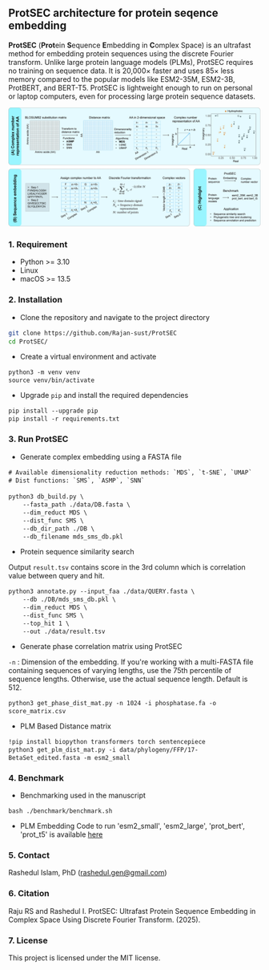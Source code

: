 ## ProtSEC architecture for protein seqence embedding
**ProtSEC** (**Prot**ein **S**equence **E**mbedding in **C**omplex Space) is an ultrafast method for embedding protein sequences using the discrete Fourier transform. Unlike large protein language models (PLMs), ProtSEC requires no training on sequence data. It is 20,000× faster and uses 85× less memory compared to the popular models like ESM2-35M, ESM2-3B, ProtBERT, and BERT-T5. ProtSEC is lightweight enough to run on personal or laptop computers, even for processing large protein sequence datasets. 

<p align="center">
  <img src="./data/plots/figures_ProtSEC/figure.1_v5_github.jpeg" width="800"/>
</p>

### 1. Requirement

 - Python >= 3.10
 - Linux
 - macOS >= 13.5

### 2. Installation

 - Clone the repository and navigate to the project directory

```sh
git clone https://github.com/Rajan-sust/ProtSEC
cd ProtSEC/
```

- Create a virtual environment and activate

```
python3 -m venv venv
source venv/bin/activate
```

- Upgrade `pip` and install the required dependencies

```
pip install --upgrade pip
pip install -r requirements.txt
```

### 3. Run ProtSEC

- Generate complex embedding using a FASTA file

```
# Available dimensionality reduction methods: `MDS`, `t-SNE`, `UMAP`
# Dist functions: `SMS`, `ASMP`, `SNN`

python3 db_build.py \
    --fasta_path ./data/DB.fasta \
    --dim_reduct MDS \
    --dist_func SMS \
    --db_dir_path ./DB \
    --db_filename mds_sms_db.pkl
```

- Protein sequence similarity search

Output `result.tsv` contains score in the 3rd column which is correlation value between query and hit.

```
python3 annotate.py --input_faa ./data/QUERY.fasta \
    --db ./DB/mds_sms_db.pkl \
    --dim_reduct MDS \
    --dist_func SMS \
    --top_hit 1 \
    --out ./data/result.tsv
```

- Generate phase correlation matrix using ProtSEC

`-n` : Dimension of the embedding. If you're working with a multi-FASTA file containing sequences of varying lengths, use the 75th percentile of sequence lengths. Otherwise, use the actual sequence length. Default is 512.

```
python3 get_phase_dist_mat.py -n 1024 -i phosphatase.fa -o score_matrix.csv
```

- PLM Based Distance matrix

```
!pip install biopython transformers torch sentencepiece
python3 get_plm_dist_mat.py -i data/phylogeny/FFP/17-BetaSet_edited.fasta -m esm2_small
```

### 4. Benchmark 

- Benchmarking used in the manuscript

```
bash ./benchmark/benchmark.sh
```

- PLM Embedding
Code to run 'esm2_small', 'esm2_large', 'prot_bert', 'prot_t5' is available [here](https://github.com/Rajan-sust/GeneAnnotation) 

### 5. Contact
Rashedul Islam, PhD (rashedul.gen@gmail.com)

### 6. Citation
Raju RS and Rashedul I. ProtSEC: Ultrafast Protein Sequence Embedding in Complex Space Using Discrete Fourier Transform. (2025).

### 7. License
This project is licensed under the MIT license.
